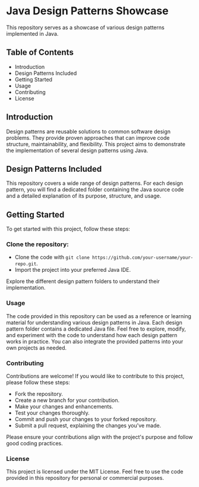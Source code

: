 # Java Design Patterns Showcase
This repository serves as a showcase of various design patterns implemented in Java.

## Table of Contents
- Introduction
- Design Patterns Included
- Getting Started
- Usage
- Contributing
- License

## Introduction
Design patterns are reusable solutions to common software design problems. They provide proven approaches that can improve code structure, maintainability, and flexibility. This project aims to demonstrate the
implementation of several design patterns using Java.

## Design Patterns Included
This repository covers a wide range of design patterns. For each design pattern, you will find a dedicated folder 
containing the Java source code and a detailed explanation of its purpose, structure, and usage.

## Getting Started
To get started with this project, follow these steps:

### Clone the repository:
- Clone the code with `git clone https://github.com/your-username/your-repo.git`.
- Import the project into your preferred Java IDE.

Explore the different design pattern folders to understand their implementation.

### Usage
The code provided in this repository can be used as a reference or learning material for understanding various design patterns in Java. Each design pattern folder contains a dedicated Java file.
Feel free to explore, modify, and experiment with the code to understand how each design pattern works in practice. You can also integrate the provided patterns into your own projects as needed.

### Contributing
Contributions are welcome! If you would like to contribute to this project, please follow these steps:
- Fork the repository.
- Create a new branch for your contribution.
- Make your changes and enhancements.
- Test your changes thoroughly.
- Commit and push your changes to your forked repository.
- Submit a pull request, explaining the changes you've made.

Please ensure your contributions align with the project's purpose and follow good coding practices.

### License
This project is licensed under the MIT License. Feel free to use the code provided in this repository for personal or commercial purposes.